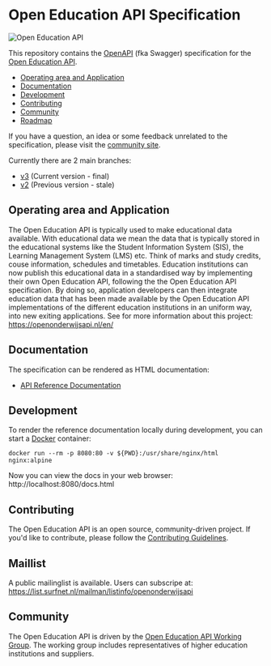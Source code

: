 # Open Education API Specification

![Open Education API](logo.png)

This repository contains the [OpenAPI](https://github.com/OAI/OpenAPI-Specification) (fka Swagger) specification for the [Open Education API](https://openonderwijsapi.nl/en/).

* [Operating area and Application](#operating-area-and-application)
* [Documentation](#documentation)
* [Development](#development)
* [Contributing](#contributing)
* [Community](#community)
* [Roadmap](ROADMAP.md)

If you have a question, an idea or some feedback unrelated to the specification, please visit the [community site](https://plus.google.com/communities/106455663981908394819).

Currently there are 2 main branches:

* [v3](https://github.com/open-education-api/specification/tree/v3) (Current version - final)
* [v2](https://github.com/open-education-api/specification/tree/v2) (Previous version - stale)

## Operating area and Application

The Open Education API is typically used to make educational data available. With educational data we mean
the data that is typically stored in the educational systems like the Student Information System (SIS), the Learning Management System (LMS) etc. Think of marks and study credits, couse information, schedules and timetables.
Education institutions can now publish this educational data in a standardised way by implementing their own Open Education API, following the the Open Education API specification. By doing so, application developers can then integrate education data that has been made available by the Open Education API implementations of the different education institutions in an uniform way, into new exiting applications.
See for more information about this project: https://openonderwijsapi.nl/en/

## Documentation

The specification can be rendered as HTML documentation:

* [API Reference Documentation](https://rawgit.com/open-education-api/specification/v3/docs.html)

## Development

To render the reference documentation locally during development, you can start a [Docker](https://www.docker.com/community-edition/) container:

```
docker run --rm -p 8080:80 -v ${PWD}:/usr/share/nginx/html nginx:alpine
```

Now you can view the docs in your web browser: http://localhost:8080/docs.html

## Contributing

The Open Education API is an open source, community-driven project. If you'd like to contribute, please follow the [Contributing Guidelines](CONTRIBUTING.md).

## Maillist
A public mailinglist is available. Users can subscripe at:
https://list.surfnet.nl/mailman/listinfo/openonderwijsapi

## Community

The Open Education API is driven by the [Open Education API Working Group](https://openonderwijsapi.nl/en/community/). The working group includes representatives of higher education institutions and suppliers.

